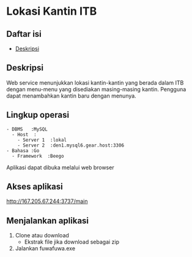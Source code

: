 # Lokasi Kantin ITB

## Daftar isi
- [Deskripsi](#deskripsi)

## Deskripsi
Web service menunjukkan lokasi kantin-kantin yang berada dalam ITB dengan menu-menu yang disediakan masing-masing kantin.
Pengguna dapat menambahkan kantin baru dengan menunya.

## Lingkup operasi
```
- DBMS   :MySQL
  - Host  :
    - Server 1  :lokal
    - Server 2  :den1.mysql6.gear.host:3306
- Bahasa :Go
  - Framework  :Beego
```
Aplikasi dapat dibuka melalui web browser

## Akses aplikasi
http://167.205.67.244:3737/main

## Menjalankan aplikasi
1. Clone atau download
    - Ekstrak file jika download sebagai zip
2. Jalankan fuwafuwa.exe
